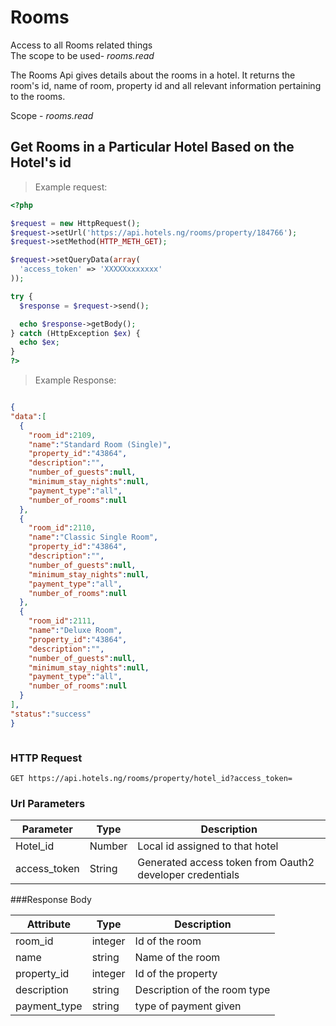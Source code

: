 # Rooms
Access to all Rooms related things<br>
The scope to be used- <em>rooms.read</em></br>

The Rooms Api gives details about the rooms in a hotel. It returns the room's id, name of room, property id and all relevant information pertaining to the rooms.

Scope -  <em>rooms.read</em>

## Get Rooms in a Particular Hotel Based on the Hotel's id
> Example request:

```php
<?php

$request = new HttpRequest();
$request->setUrl('https://api.hotels.ng/rooms/property/184766');
$request->setMethod(HTTP_METH_GET);

$request->setQueryData(array(
  'access_token' => 'XXXXXxxxxxxx'
));

try {
  $response = $request->send();

  echo $response->getBody();
} catch (HttpException $ex) {
  echo $ex;
}
?>
```
 > Example Response:

  ```json
  
{ 
  "data":[  
    {  
      "room_id":2109,
      "name":"Standard Room (Single)",
      "property_id":"43864",
      "description":"",
      "number_of_guests":null,
      "minimum_stay_nights":null,
      "payment_type":"all",
      "number_of_rooms":null
    },
    {  
      "room_id":2110,
      "name":"Classic Single Room",
      "property_id":"43864",
      "description":"",
      "number_of_guests":null,
      "minimum_stay_nights":null,
      "payment_type":"all",
      "number_of_rooms":null
    },
    {  
      "room_id":2111,
      "name":"Deluxe Room",
      "property_id":"43864",
      "description":"",
      "number_of_guests":null,
      "minimum_stay_nights":null,
      "payment_type":"all",
      "number_of_rooms":null
    }
  ],
  "status":"success"
}



```
### HTTP Request

`GET https://api.hotels.ng/rooms/property/hotel_id?access_token=`

### Url Parameters
Parameter | Type | Description
--------- | ------- | -----------
Hotel_id | Number | Local id assigned to that hotel 
access_token | String | Generated access token from Oauth2 developer credentials


###Response Body

Attribute | Type | Description
--------- | ------- | -----------
room_id | integer | Id of the room
name| string| Name of the room
property_id| integer |Id of the property
description| string | Description of the room type
payment_type| string | type of payment given